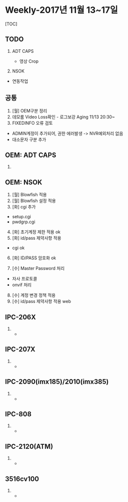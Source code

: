 

Weekly-2017년 11월 13~17일
======================================================================
[TOC]

## TODO

1. ADT CAPS
   - 영상 Crop

1. NSOK
  * 연동작업

## 공통
1. [월] OEM구분 정리
2. 데모룸 Video Loss확인 - 로그보강 Aging 11/13 20:30~
3. FIXEDINFO 오류 검토
  * ADMIN계정이 추가되어, 권한 에러발생 -> NVR예외처리 없음
  * 대소문자 구분 추가

## OEM: ADT CAPS
1. ​

## OEM: NSOK
1. [월] Blowfish 적용
2. [월] Blowfish 설정 적용 
3. [화] cgi 추가
  * setup.cgi
  * pwdgrp.cgi
4. [화] 초기계정 제한 적용 ok
5. [화] id/pass 제약사항 적용
  * cgi ok
6. [화] ID/PASS 암호화  ok 

7. [수] Master Password 처리
  * 자사 프로토콜
  * onvif 처리
8. [수] 계정 변경 정책 적용
9. [수] id/pass 제약사항 적용 web

## IPC-206X
1. -

## IPC-207X
1. -

## IPC-2090(imx185)/2010(imx385)
1. -
## IPC-808
1. - ​

## IPC-2120(ATM)
1. -
## 3516cv100
1. -


